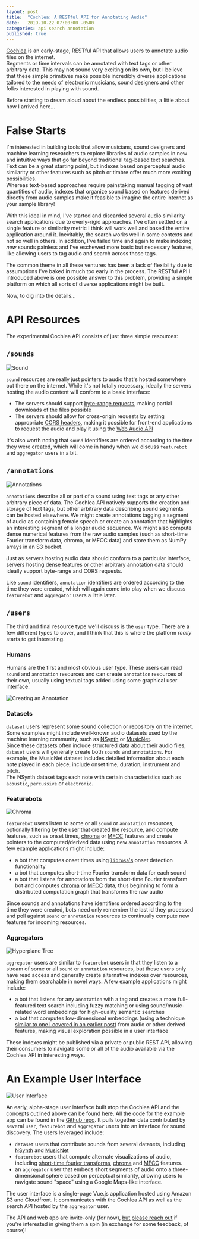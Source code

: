 ```yaml
---
layout: post
title:  "Cochlea: A RESTful API for Annotating Audio"
date:   2019-10-22 07:00:00 -0500
categories: api search annotation
published: true
---
```


[Cochlea](https://github.com/JohnVinyard/annotate-api) is an early-stage, 
RESTful API that allows users to annotate audio files on the internet.  
Segments or time intervals can be annotated with text tags or other arbitrary 
data.  This may not sound very exciting on its own, but I believe that these 
simple primitives make possible incredibly diverse applications tailored to 
the needs of electronic musicians, sound designers and other folks interested 
in playing with sound.  

Before starting to dream aloud about the endless possibilities, a little about 
how I arrived here...

# False Starts

I'm interested in building tools that allow musicians, sound designers 
and machine learning researchers to explore libraries of audio samples in new 
and intuitive ways that go far beyond traditional tag-based text searches.  Text 
can be a great starting point, but indexes based on perceptual audio similarity 
or other features such as pitch or timbre offer much more exciting possibilities.  
Whereas text-based approaches require painstaking manual tagging of vast 
quantities of audio, indexes that organize sound based on features derived 
directly from audio samples make it feasible to imagine the entire internet as 
your sample library!

With this ideal in mind, I've started and discarded several audio similarity 
search applications due to overly-rigid approaches.  I've often settled on a 
single feature or similarity metric I think will work well and based the 
entire application around it.  Inevitably, the search works well in some contexts 
and not so well in others.  In addition, I've failed time and again to make 
indexing _new_ sounds painless and I've eschewed more basic but necessary 
features, like allowing users to tag audio and search across those tags.

The common theme in all these ventures has been a lack of flexibility due to 
assumptions I've baked in much too early in the process.  The RESTful API I 
introduced above is one possible answer to this problem, providing a simple 
platform on which all sorts of diverse applications might be built.

Now, to dig into the details...


# API Resources

The experimental Cochlea API consists of just three simple resources:

## `/sounds`

![Sound](https://cochlea-example-app-images.s3.amazonaws.com/waveform.png)

`sound` resources are really just pointers to audio that's hosted somewhere out 
there on the internet.  While it's not totally necessary, ideally the servers 
hosting the audio content will conform to a basic interface:

- The servers should support 
[byte-range requests](https://developer.mozilla.org/en-US/docs/Web/HTTP/Range_requests), 
making partial downloads of the files possible
- The servers should allow for cross-origin requests by setting appropriate 
[CORS headers](https://developer.mozilla.org/en-US/docs/Web/HTTP/CORS), making 
it possible for front-end applications to request the audio and play it using 
the [Web Audio API](https://developer.mozilla.org/en-US/docs/Web/API/Web_Audio_API)

It's also worth noting that `sound` identifiers are ordered according to the 
time they were created, which will come in handy when we discuss `featurebot` 
and `aggregator` users in a bit.

## `/annotations`

![Annotations](https://cochlea-example-app-images.s3.amazonaws.com/annotation-tags.png)

`annotations` describe all or part of a sound using text tags or any other 
arbitrary piece of data.  The Cochlea API natively supports the creation 
and storage of text tags, but other arbitrary data describing sound segments can 
be hosted elsewhere.  We might create annotations tagging a segment of audio 
as containing female speech or create an annotation that highlights an 
interesting segment of a longer audio sequence.  We might also compute 
dense numerical features from the raw audio samples (such as short-time 
Fourier transform data, chroma, or MFCC data) and store them as NumPy arrays 
in an S3 bucket.

Just as servers hosting audio data should conform to a particular interface, 
servers hosting dense features or other arbitrary annotation data should ideally 
support byte-range and CORS requests.

Like `sound` identifiers, `annotation` identifiers are ordered according to the 
time they were created, which will again come into play when we discuss 
`featurebot` and `aggregator` users a little later.

## `/users`

The third and final resource type we'll discuss is the `user` type.  There are 
a few different types to cover, and I think that this is where the platform 
_really_ starts to get interesting.

### Humans

Humans are the first and most obvious user type.  These users can read 
`sound` and `annotation` resources and can create `annotation` resources of 
their own, usually using textual tags added using some graphical user interface.

![Creating an Annotation](https://cochlea-example-app-images.s3.amazonaws.com/create-annotation.png)

### Datasets

`dataset` users represent some sound collection or repository on the internet.  
Some examples might include well-known audio datasets used by the machine 
learning community, such as 
[NSynth](https://magenta.tensorflow.org/datasets/nsynth) or 
[MusicNet](https://homes.cs.washington.edu/~thickstn/musicnet.html).  
Since these datasets often include structured data about their audio files, 
`dataset` users will generally create both `sounds` and `annotations`.  For 
example, the MusicNet dataset includes detailed information about each note 
played in each piece, include onset time, duration, instrument and pitch.  
The NSynth dataset tags each note with certain characteristics such as 
`acoustic`, `percussive` or `electronic`.

### Featurebots

![Chroma](https://cochlea-example-app-images.s3.amazonaws.com/chroma_bot.png)

`featurebot` users listen to some or all `sound` or `annotation` resources, 
optionally filtering by the user that created the resource, and compute features, 
such as onset times, [chroma](https://en.wikipedia.org/wiki/Chroma_feature) or 
[MFCC](https://en.wikipedia.org/wiki/Mel-frequency_cepstrum) features and create 
pointers to the computed/derived data using new `annotation` resources.  A few 
example applications might include:

- a bot that computes onset times using 
[`librosa`'s](https://librosa.github.io/librosa/generated/librosa.onset.onset_detect.html) 
onset detection functionality
- a bot that computes short-time Fourier transform data for each sound
- a bot that listens for annotations from the short-time Fourier transform bot 
and computes [chroma](https://en.wikipedia.org/wiki/Chroma_feature) or 
[MFCC](https://en.wikipedia.org/wiki/Mel-frequency_cepstrum) data, 
thus beginning to form a distributed computation graph that transforms the raw
audio

Since sounds and annotations have identifiers ordered according to the time 
they were created, bots need only remember the last id they processed and poll 
against `sound` or `annotation` resources to continually compute new features 
for incoming resources.

### Aggregators
![Hyperplane Tree](https://s3-us-west-1.amazonaws.com/unsupervised-audio-embeddings-talk/tree.gv.svg)

`aggregator` users are similar to `featurebot` users in that they listen to a 
stream of some or all `sound` or `annotation` resources, but these users 
only have read access and generally create alternative indexes over resources, 
making them searchable in novel ways.  A few example applications might include:

- a bot that listens for any `annotation` with a tag and creates a more 
full-featured text search including fuzzy matching or using sound/music-related 
word embeddings for high-quality semantic searches
- a bot that computes low-dimensional embeddings (using a technique 
[similar to one I covered in an earlier post](http://johnvinyard.github.io/zounds/search/embeddings/neural-networks/pytorch/2019/02/22/unsupervised-semantic-audio-embeddings.html)) 
from audio or other derived features, making visual exploration possible in a 
user interface

These indexes might be published via a private or public REST API, allowing 
their consumers to navigate some or all of the audio available via the Cochlea 
API in interesting ways.

# An Example User Interface

![User Interface](https://exampleapp.cochlea.xyz/visual_explorer.jpg)

An early, alpha-stage user interface built atop the Cochlea API and the concepts 
outlined above can be found [here](https://exampleapp.cochlea.xyz/).  All the 
code for the example app can be found in the 
[Github repo](https://github.com/JohnVinyard/annotate-api).  It pulls together 
data contributed by several `user`, `featurebot` and `aggregator` users into 
an interface for sound discovery.  The users leveraged include:

- `dataset` users that contribute sounds from several datasets, including 
[NSynth](https://magenta.tensorflow.org/datasets/nsynth) and [MusicNet](https://homes.cs.washington.edu/~thickstn/musicnet.html) 
- `featurebot` users that compute alternate visualizations of audio, 
including [short-time fourier transforms](https://en.wikipedia.org/wiki/Short-time_Fourier_transform), 
[chroma](https://en.wikipedia.org/wiki/Chroma_feature) and 
[MFCC](https://en.wikipedia.org/wiki/Mel-frequency_cepstrum) features.
- an `aggregator` user that embeds short segments of audio onto a 
three-dimensional sphere based on perceptual similarity, allowing users to 
navigate sound "space" using a Google Maps-like interface.

The user interface is a single-page Vue.js application hosted using Amazon S3 
and Cloudfront. It communicates with the Cochlea API as well as the search 
API hosted by the `aggregator` user.

The API and web app are invite-only (for now), 
[but please reach out](mailto:john.vinyard@gmail.com) if you're interested in 
giving them a spin (in exchange for some feedback, of course)!









